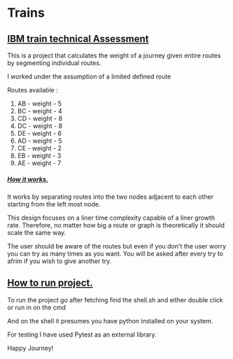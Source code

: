 # Trains
<h2><u>IBM train technical Assessment</u></h2>

<p>This is a project that calculates the weight of a journey
given entire routes by segmenting individual routes.</p>

I worked under the assumption of a limited defined route
<p>Routes available :</p>
<ol>
    <li>AB - weight - 5</li>
    <li>BC - weight - 4</li>
    <li>CD - weight - 8</li>
    <li>DC - weight - 8</li>
    <li>DE - weight - 6</li>
    <li>AD - weight - 5</li>
    <li>CE - weight - 2</li>
    <li>EB - weight - 3</li>
    <li>AE - weight - 7</li>
</ol>

<h5><u>How it works.</u></h5>
<p>It works by separating routes into the two nodes adjacent 
to each other starting from the left most node.
</p>
<p>
This design focuses on a liner time complexity capable 
of a liner growth rate. Therefore, no matter how big a route or
graph is theoretically it should scale the same way.
</p>
<p>
The user should be aware of the routes but even if you
don't the user worry you can try as many times as you want.
You will be asked after every try to afrim if you wish to
give another try.
</p>

<h2><u>How to run project.</u></h2>

<p>To run the project go after fetching find the shell.sh
and either double click or run in on the cmd</p>

<p>
And on the shell it presumes you have python installed on
your system.
</p>

<p>For testing I have used Pytest as an external library.</p>

<p>Happy Journey! </p>